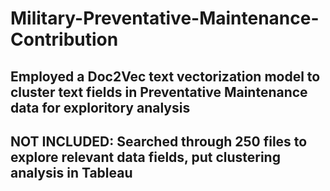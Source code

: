 # Military-Preventative-Maintenance-Contribution
## Employed a Doc2Vec text vectorization model to cluster text fields in Preventative Maintenance data for exploritory analysis 
## NOT INCLUDED: Searched through 250 files to explore relevant data fields, put clustering analysis in Tableau
